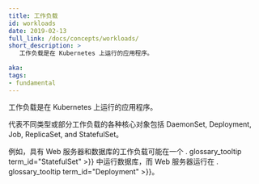 ```yaml
---
title: 工作负载
id: workloads
date: 2019-02-13
full_link: /docs/concepts/workloads/
short_description: >
   工作负载是在 Kubernetes 上运行的应用程序。

aka: 
tags:
- fundamental
---
```


<!-- ---
title: Workload
id: workloads
date: 2019-02-13
full_link: /docs/concepts/workloads/
short_description: >
   A workload is an application running on Kubernetes.

aka: 
tags:
- fundamental
--- -->
   <!-- A workload is an application running on Kubernetes. -->
   工作负载是在 Kubernetes 上运行的应用程序。

<!--more--> 

<!-- Various core objects that represent different types or parts of a workload
include the DaemonSet, Deployment, Job, ReplicaSet, and StatefulSet objects.

For example, a workload that has a web server and a database might run the
database in one . glossary_tooltip term_id="StatefulSet" >}} and the web server
in a . glossary_tooltip term_id="Deployment" >}}. -->
代表不同类型或部分工作负载的各种核心对象包括 DaemonSet, Deployment, Job, ReplicaSet, and StatefulSet。

例如，具有 Web 服务器和数据库的工作负载可能在一个 . glossary_tooltip term_id="StatefulSet" >}} 中运行数据库，而 Web 服务器运行在 . glossary_tooltip term_id="Deployment" >}}。